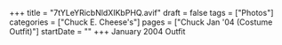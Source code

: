 +++
title = "7tYLeYRicbNldXIKbPHQ.avif"
draft = false
tags = ["Photos"]
categories = ["Chuck E. Cheese's"]
pages = ["Chuck Jan '04 (Costume Outfit)"]
startDate = ""
+++
January 2004 Outfit

